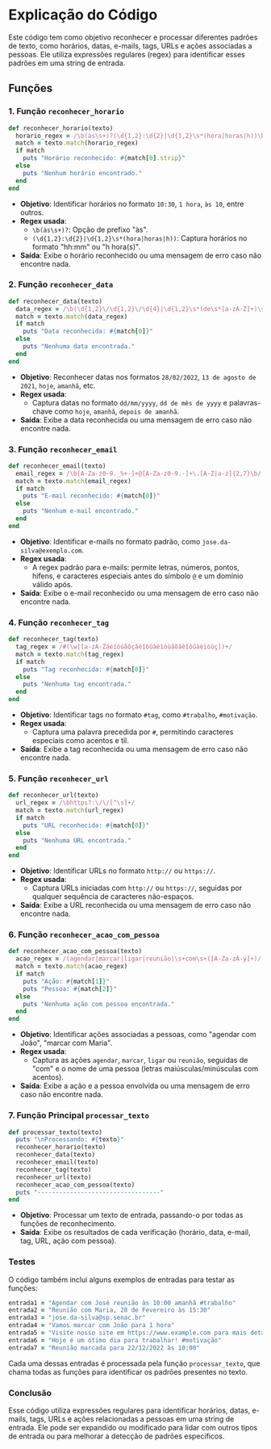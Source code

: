 # Explicação do Código

Este código tem como objetivo reconhecer e processar diferentes padrões de texto, como horários, datas, e-mails, tags, URLs e ações associadas a pessoas. Ele utiliza expressões regulares (regex) para identificar esses padrões em uma string de entrada.

## Funções

### 1. Função `reconhecer_horario`

```ruby
def reconhecer_horario(texto)
  horario_regex = /\b(às\s+)?(\d{1,2}:\d{2}|\d{1,2}\s*(hora|horas|h))\b/
  match = texto.match(horario_regex)
  if match
    puts "Horário reconhecido: #{match[0].strip}"
  else
    puts "Nenhum horário encontrado."
  end
end
```

- **Objetivo**: Identificar horários no formato `10:30`, `1 hora`, `às 10`, entre outros.
- **Regex usada**:
  - `\b(às\s+)?`: Opção de prefixo "às".
  - `(\d{1,2}:\d{2}|\d{1,2}\s*(hora|horas|h))`: Captura horários no formato "hh:mm" ou "h hora(s)".
- **Saída**: Exibe o horário reconhecido ou uma mensagem de erro caso não encontre nada.

### 2. Função `reconhecer_data`

```ruby
def reconhecer_data(texto)
  data_regex = /\b(\d{1,2}\/\d{1,2}\/\d{4}|\d{1,2}\s*(de\s*[a-zA-Z]+)\s*(de\s*\d{4})?|hoje|amanhã|depois\s+de\s+amanhã)\b/
  match = texto.match(data_regex)
  if match
    puts "Data reconhecida: #{match[0]}"
  else
    puts "Nenhuma data encontrada."
  end
end
```

- **Objetivo**: Reconhecer datas nos formatos `28/02/2022`, `13 de agosto de 2021`, `hoje`, `amanhã`, etc.
- **Regex usada**:
  - Captura datas no formato `dd/mm/yyyy`, `dd de mês de yyyy` e palavras-chave como `hoje`, `amanhã`, `depois de amanhã`.
- **Saída**: Exibe a data reconhecida ou uma mensagem de erro caso não encontre nada.

### 3. Função `reconhecer_email`

```ruby
def reconhecer_email(texto)
  email_regex = /\b[A-Za-z0-9._%+-]+@[A-Za-z0-9.-]+\.[A-Z|a-z]{2,7}\b/
  match = texto.match(email_regex)
  if match
    puts "E-mail reconhecido: #{match[0]}"
  else
    puts "Nenhum e-mail encontrado."
  end
end
```

- **Objetivo**: Identificar e-mails no formato padrão, como `jose.da-silva@exemplo.com`.
- **Regex usada**:
  - A regex padrão para e-mails: permite letras, números, pontos, hífens, e caracteres especiais antes do símbolo `@` e um domínio válido após.
- **Saída**: Exibe o e-mail reconhecido ou uma mensagem de erro caso não encontre nada.

### 4. Função `reconhecer_tag`

```ruby
def reconhecer_tag(texto)
  tag_regex = /#(\w|[a-zA-Záéíóúãõçâêîôûàèìòùãõâêîôûàèìòùç])+/ 
  match = texto.match(tag_regex)
  if match
    puts "Tag reconhecida: #{match[0]}"
  else
    puts "Nenhuma tag encontrada."
  end
end
```

- **Objetivo**: Identificar tags no formato `#tag`, como `#trabalho`, `#motivação`.
- **Regex usada**:
  - Captura uma palavra precedida por `#`, permitindo caracteres especiais como acentos e til.
- **Saída**: Exibe a tag reconhecida ou uma mensagem de erro caso não encontre nada.

### 5. Função `reconhecer_url`

```ruby
def reconhecer_url(texto)
  url_regex = /\bhttps?:\/\/[^\s]+/
  match = texto.match(url_regex)
  if match
    puts "URL reconhecida: #{match[0]}"
  else
    puts "Nenhuma URL encontrada."
  end
end
```

- **Objetivo**: Identificar URLs no formato `http://` ou `https://`.
- **Regex usada**:
  - Captura URLs iniciadas com `http://` ou `https://`, seguidas por qualquer sequência de caracteres não-espaços.
- **Saída**: Exibe a URL reconhecida ou uma mensagem de erro caso não encontre nada.

### 6. Função `reconhecer_acao_com_pessoa`

```ruby
def reconhecer_acao_com_pessoa(texto)
  acao_regex = /(agendar|marcar|ligar|reunião)\s+com\s+([A-Za-zÀ-ÿ]+)/
  match = texto.match(acao_regex)
  if match
    puts "Ação: #{match[1]}"
    puts "Pessoa: #{match[2]}"
  else
    puts "Nenhuma ação com pessoa encontrada."
  end
end
```

- **Objetivo**: Identificar ações associadas a pessoas, como "agendar com João", "marcar com Maria".
- **Regex usada**:
  - Captura as ações `agendar`, `marcar`, `ligar` ou `reunião`, seguidas de "com" e o nome de uma pessoa (letras maiúsculas/minúsculas com acentos).
- **Saída**: Exibe a ação e a pessoa envolvida ou uma mensagem de erro caso não encontre nada.

### 7. Função Principal `processar_texto`

```ruby
def processar_texto(texto)
  puts "\nProcessando: #{texto}"
  reconhecer_horario(texto)
  reconhecer_data(texto)
  reconhecer_email(texto)
  reconhecer_tag(texto)
  reconhecer_url(texto)
  reconhecer_acao_com_pessoa(texto)
  puts "----------------------------------"
end
```

- **Objetivo**: Processar um texto de entrada, passando-o por todas as funções de reconhecimento.
- **Saída**: Exibe os resultados de cada verificação (horário, data, e-mail, tag, URL, ação com pessoa).

### Testes

O código também inclui alguns exemplos de entradas para testar as funções:

```ruby
entrada1 = "Agendar com José reunião às 10:00 amanhã #trabalho"
entrada2 = "Reunião com Maria, 28 de Fevereiro às 15:30"
entrada3 = "jose.da-silva@sp.senac.br"
entrada4 = "Vamos marcar com João para 1 hora"
entrada5 = "Visite nosso site em https://www.example.com para mais detalhes"
entrada6 = "Hoje é um ótimo dia para trabalhar! #motivação"
entrada7 = "Reunião marcada para 22/12/2022 às 10:00"
```

Cada uma dessas entradas é processada pela função `processar_texto`, que chama todas as funções para identificar os padrões presentes no texto.

### Conclusão

Esse código utiliza expressões regulares para identificar horários, datas, e-mails, tags, URLs e ações relacionadas a pessoas em uma string de entrada. Ele pode ser expandido ou modificado para lidar com outros tipos de entrada ou para melhorar a detecção de padrões específicos.
